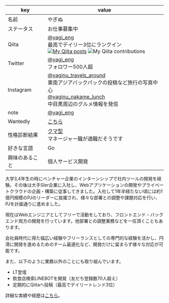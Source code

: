 |  key  |  value  |
| ---- | ---- |
|  名前  |  やぎぬ  |
|  ステータス  |  お仕事募集中  |
|  Qiita  |  [@yagi_eng](https://qiita.com/yagi_eng)<br>最高でデイリー3位にランクイン<br>[![My Qiita posts](https://qiita-badge.apiapi.app/s/yagi_eng/posts.svg)](http://qiita.com/yagi_eng) ![My Qiita contributions](https://qiita-badge.apiapi.app/s/yagi_eng/contributions.svg)  |
|  Twitter  |  [@yagi_eng](https://twitter.com/yagi_eng) <br>フォロワー500人超  |
|  Instagram  |  [@yaginu_travels_around](https://www.instagram.com/yaginu_travels_around/) <br>東南アジアバックパックの投稿など旅行の写真中心 <br>[@yaginu_nakame_lunch](https://www.instagram.com/yaginu_nakame_lunch/) <br>中目黒周辺のグルメ情報を発信  |
|  note  |  [@yagi_eng](https://note.com/yagi_eng) |
|  Wantedly  |  [こちら](https://www.wantedly.com/users/135658076)  |
|  性格診断結果  |  [クマ型](https://16test.uranaino.net/udata/cINlVQHf3OkU6jlTtw7j ) <br>マネージャー職が適職だそうです  |
|  好きな言語  |  Go  |
|  興味のあること  |  個人サービス開発  |

大学3,4年生の時にベンチャー企業のインターンシップで社内ツールの開発を経験。その後は大手SIer企業に入社し、Webアプリケーションの開発やプライベートクラウドの企画・構築に従事してきました。入社して1年半経たない頃には約1億円規模のPJのリーダーに抜擢され、様々な部署との調整や課題対応を行い、PJを計画通りに進めました。

現在はWebエンジニアとしてフリーで活動をしており、フロントエンド・バックエンド両方の開発を行っています。他部署との調整業務などを一任頂くこともあります。

会社員時代に得た幅広い経験やフリーランスとしての専門的な経験を活かし、円滑に開発を進めるためのチーム最適化など、開発だけに留まらず様々な対応が可能です。

また、以下のように業務以外のことにも取り組んでいます。

- LT登壇
- 飲食店検索LINEBOTを開発（友だち登録数70人超え）
- 定期的にQiitaへ投稿（最高でデイリートレンド3位）

詳細な実績や経歴は[こちら](https://github.com/yagi-eng/yagi-eng/blob/master/detail/README.md)。
